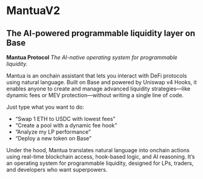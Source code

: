 # MantuaV2
The AI-powered programmable liquidity layer on Base 
---

**Mantua Protocol**
*The AI-native operating system for programmable liquidity.*

Mantua is an onchain assistant that lets you interact with DeFi protocols using natural language. Built on Base and powered by Uniswap v4 Hooks, it enables anyone to create and manage advanced liquidity strategies—like dynamic fees or MEV protection—without writing a single line of code.

Just type what you want to do:

* “Swap 1 ETH to USDC with lowest fees”
* “Create a pool with a dynamic fee hook”
* “Analyze my LP performance”
* “Deploy a new token on Base”

Under the hood, Mantua translates natural language into onchain actions using real-time blockchain access, hook-based logic, and AI reasoning. It’s an operating system for programmable liquidity, designed for LPs, traders, and developers who want superpowers.

